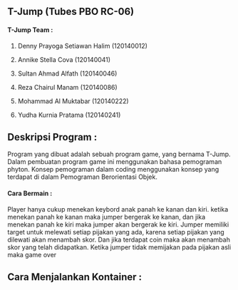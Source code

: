 <h2>T-Jump  (Tubes PBO RC-06) </h2>

<h4>T-Jump Team : </h4>

1. Denny Prayoga Setiawan Halim         (120140012)

2. Annike Stella Cova                   (120140041)

3. Sultan Ahmad Alfath                  (120140046)

4. Reza Chairul Manam                   (120140086)

5. Mohammad Al Muktabar                 (120140222)

6. Yudha Kurnia Pratama                 (120140241)

<h2> Deskripsi Program : </h2>
  Program yang dibuat adalah sebuah program game, yang bernama T-Jump.
Dalam pembuatan program game ini menggunakan bahasa pemograman phyton. 
Konsep pemograman dalam coding menggunakan konsep yang terdapat  di dalam Pemograman Berorientasi Objek.
  
<h4>Cara Bermain : </h4>
  Player hanya cukup menekan keybord anak panah ke kanan dan kiri. ketika menekan panah ke kanan maka jumper bergerak ke kanan, dan jika menekan panah ke kiri maka jumper akan bergerak ke kiri. Jumper memiliki target untuk melewati setiap pijakan yang ada, karena setiap pijakan yang dilewati akan menambah skor. Dan jika terdapat coin maka akan menambah skor yang telah didapatkan. Ketika jumper tidak memijakan pada pijakan asli maka game over
  
<h2>Cara Menjalankan Kontainer : </h2>
